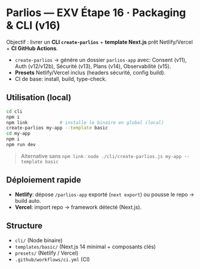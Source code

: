 # Parlios — EXV Étape 16 · Packaging & CLI (v16)

Objectif : livrer un **CLI `create-parlios`** + **template Next.js** prêt Netlify/Vercel + **CI GitHub Actions**.
- `create-parlios` → génère un dossier `parlios-app` avec: Consent (v11), Auth (v12/v12b), Sécurité (v13), Plans (v14), Observabilité (v15).
- **Presets** Netlify/Vercel inclus (headers sécurité, config build).
- CI de base: install, build, type-check.

## Utilisation (local)
```bash
cd cli
npm i
npm link            # installe le binaire en global (local)
create-parlios my-app --template basic
cd my-app
npm i
npm run dev
```
> Alternative sans `npm link` : `node ./cli/create-parlios.js my-app --template basic`

## Déploiement rapide
- **Netlify**: dépose `/parlios-app` exporté (`next export`) ou pousse le repo → build auto.
- **Vercel**: import repo → framework détecté (Next.js).

## Structure
- `cli/` (Node binaire)
- `templates/basic/` (Next.js 14 minimal + composants clés)
- `presets/` (Netlify / Vercel)
- `.github/workflows/ci.yml` (CI)

